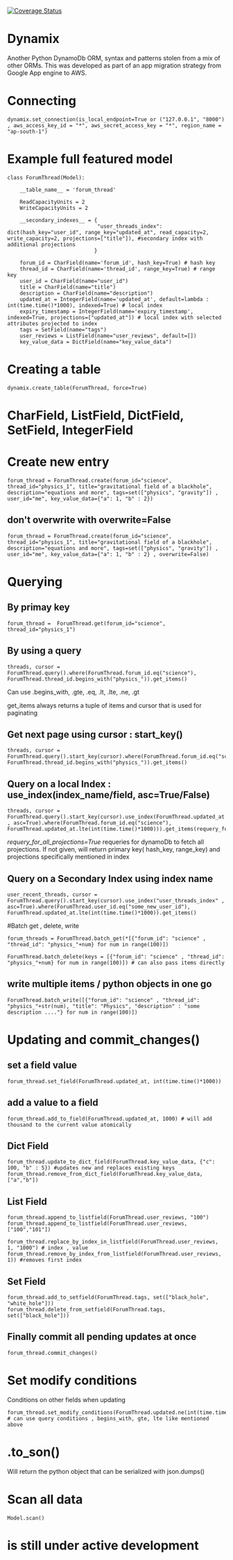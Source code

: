 [![Coverage Status](https://coveralls.io/repos/github/abhinavabcd/dynamix/badge.svg?branch=master)](https://coveralls.io/github/abhinavabcd/dynamix?branch=master)

# Dynamix
Another Python DynamoDb ORM, syntax and patterns stolen from a mix of other ORMs. This was developed as part of an app migration strategy from Google App engine to AWS.



# Connecting 
	dynamix.set_connection(is_local_endpoint=True or ("127.0.0.1", "8000") , aws_access_key_id = "*", aws_secret_access_key = "*", region_name = "ap-south-1")

# Example full featured model

	class ForumThread(Model):
	
	    __table_name__ = 'forum_thread'
	
	    ReadCapacityUnits = 2
	    WriteCapacityUnits = 2
	
	    __secondary_indexes__ = {
	                             "user_threads_index": dict(hash_key="user_id", range_key="updated_at", read_capacity=2, write_capacity=2, projections=["title"]), #secondary index with additional projections
	                            }
	    
	    forum_id = CharField(name='forum_id', hash_key=True) # hash key        
	    thread_id = CharField(name='thread_id', range_key=True) # range key
	    user_id = CharField(name="user_id")
	    title = CharField(name="title")
	    description = CharField(name="description")
	    updated_at = IntegerField(name='updated_at', default=lambda : int(time.time()*1000), indexed=True) # local index
	    expiry_timestamp = IntegerField(name='expiry_timestamp', indexed=True, projections=["updated_at"]) # local index with selected attributes projected to index
	    tags = SetField(name="tags")
	    user_reviews = ListField(name="user_reviews", default=[])
	    key_value_data = DictField(name="key_value_data")



# Creating a table
	dynamix.create_table(ForumThread, force=True)


# CharField, ListField, DictField, SetField, IntegerField


# Create new entry
	forum_thread = ForumThread.create(forum_id="science", thread_id="physics_1", title="gravitational field of a blackhole", description="equations and more", tags=set(["physics", "gravity"]) , user_id="me", key_value_data={"a": 1, "b" : 2})
## don't overwrite with overwrite=False
	forum_thread = ForumThread.create(forum_id="science", thread_id="physics_1", title="gravitational field of a blackhole", description="equations and more", tags=set(["physics", "gravity"]) , user_id="me", key_value_data={"a": 1, "b" : 2} , overwrite=False)




# Querying
## By primay key
	forum_thread =  ForumThread.get(forum_id="science", thread_id="physics_1")

## By using a query
	threads, cursor =   ForumThread.query().where(ForumThread.forum_id.eq("science"), ForumThread.thread_id.begins_with("physics_")).get_items()

Can use .begins_with, .gte, .eq, .lt, .lte, .ne, .gt

get_items always returns a tuple of items and cursor that is used for paginating

## Get next page using cursor : start_key()
	threads, cursor =   ForumThread.query().start_key(cursor).where(ForumThread.forum_id.eq("science"), ForumThread.thread_id.begins_with("physics_")).get_items()


## Query on a local Index : use_index(index_name/field, asc=True/False)

	threads, cursor =   ForumThread.query().start_key(cursor).use_index(ForumThread.updated_at , asc=True).where(ForumThread.forum_id.eq("science"), ForumThread.updated_at.lte(int(time.time()*1000))).get_items(requery_for_all_projections=True)

*requery_for_all_projections=True* requeries for dynamoDb to fetch all projections. If not given, will return primary key( hash_key, range_key) and projections specifically mentioned in index


## Query on a Secondary Index using index name

	user_recent_threads, cursor =   ForumThread.query().start_key(cursor).use_index("user_threads_index" , asc=True).where(ForumThread.user_id.eq("some_new_user_id"), ForumThread.updated_at.lte(int(time.time()*1000)).get_items()


#Batch get , delete, write

	forum_threads = ForumThread.batch_get(*[{"forum_id": "science" , "thread_id": "physics_"+num} for num in range(100)])

	ForumThread.batch_delete(keys = [{"forum_id": "science" , "thread_id": "physics_"+num} for num in range(100)]) # can also pass items directly

## write multiple items / python objects in one go
	ForumThread.batch_write([{"forum_id": "science" , "thread_id": "physics_"+str(num), "title": "Physics", "description" : "some description ...."} for num in range(100)])



# Updating and commit_changes()

## set a field value
	forum_thread.set_field(ForumThread.updated_at, int(time.time()*1000))

## add a value to a field 
	forum_thread.add_to_field(ForumThread.updated_at, 1000) # will add thousand to the current value atomically

## Dict Field
	forum_thread.update_to_dict_field(ForumThread.key_value_data, {"c": 100, "b" : 5}) #updates new and replaces existing keys
	forum_thread.remove_from_dict_field(ForumThread.key_value_data, ["a","b"])

## List Field
	forum_thread.append_to_listfield(ForumThread.user_reviews, "100")
	forum_thread.append_to_listfield(ForumThread.user_reviews, ["100","101"]) 

	forum_thread.replace_by_index_in_listfield(ForumThread.user_reviews, 1, "1000") # index , value
	forum_thread.remove_by_index_from_listfield(ForumThread.user_reviews, 1)) #removes first index
 
## Set Field    
	forum_thread.add_to_setfield(ForumThread.tags, set(["black_hole", "white_hole"])) 
	forum_thread.delete_from_setfield(ForumThread.tags, set(["black_hole"])) 

## Finally commit all pending updates at once
	forum_thread.commit_changes()



# Set modify conditions 
Conditions on other fields when updating

	forum_thread.set_modify_conditions(ForumThread.updated.ne(int(time.time()*1000))) # can use query conditions , begins_with, gte, lte like mentioned above


# .to_son()
Will return the python object that can be serialized with json.dumps()

# Scan all data 
	Model.scan()

# is still under active development


